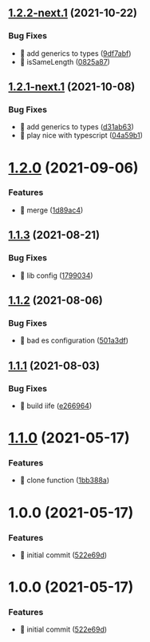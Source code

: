 ## [1.2.2-next.1](https://github.com/riot-tools/state-utils/compare/v1.2.1...v1.2.2-next.1) (2021-10-22)


### Bug Fixes

* 🐛 add generics to types ([9df7abf](https://github.com/riot-tools/state-utils/commit/9df7abf78e3dc64ec76633553a9ce25c307bd810))
* 🐛 isSameLength ([0825a87](https://github.com/riot-tools/state-utils/commit/0825a874422fa80ad044816063219b8870e3f820))

## [1.2.1-next.1](https://github.com/riot-tools/state-utils/compare/v1.2.0...v1.2.1-next.1) (2021-10-08)


### Bug Fixes

* 🐛 add generics to types ([d31ab63](https://github.com/riot-tools/state-utils/commit/d31ab632dc847fc473cdf47d71981fe0b148b07a))
* 🐛 play nice with typescript ([04a59b1](https://github.com/riot-tools/state-utils/commit/04a59b17a4722200ef68839e664fc3d639ae8990))

# [1.2.0](https://github.com/riot-tools/state-utils/compare/v1.1.3...v1.2.0) (2021-09-06)


### Features

* 🎸 merge ([1d89ac4](https://github.com/riot-tools/state-utils/commit/1d89ac4bd38f9f39efffc6f21db04823e2fcc096))

## [1.1.3](https://github.com/riot-tools/state-utils/compare/v1.1.2...v1.1.3) (2021-08-21)


### Bug Fixes

* 🐛 lib config ([1799034](https://github.com/riot-tools/state-utils/commit/1799034ec621e014471665f0ed179ef9821f7757))

## [1.1.2](https://github.com/riot-tools/state-utils/compare/v1.1.1...v1.1.2) (2021-08-06)


### Bug Fixes

* 🐛 bad es configuration ([501a3df](https://github.com/riot-tools/state-utils/commit/501a3dfb1d503c1992f7a7bbd0b8dc2f51437636))

## [1.1.1](https://github.com/riot-tools/state-utils/compare/v1.1.0...v1.1.1) (2021-08-03)


### Bug Fixes

* 🐛 build iife ([e266964](https://github.com/riot-tools/state-utils/commit/e266964e9e72fa42163c35ec6e42954625d6d647))

# [1.1.0](https://github.com/riot-tools/state-utils/compare/v1.0.0...v1.1.0) (2021-05-17)


### Features

* 🎸 clone function ([1bb388a](https://github.com/riot-tools/state-utils/commit/1bb388a3373242b3216e9421c66fd8b226dc171a))

# 1.0.0 (2021-05-17)


### Features

* 🎸 initial commit ([522e69d](https://github.com/riot-tools/state-utils/commit/522e69d5c7b420a52433af54cb6898e7a229a255))

# 1.0.0 (2021-05-17)


### Features

* 🎸 initial commit ([522e69d](https://github.com/riot-tools/state-utils/commit/522e69d5c7b420a52433af54cb6898e7a229a255))
